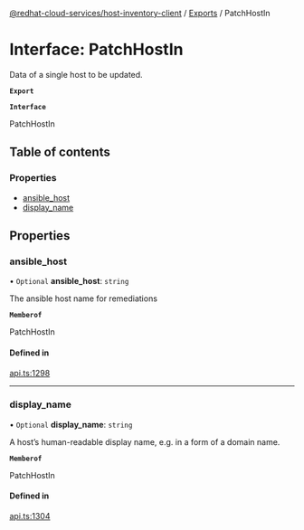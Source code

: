 [@redhat-cloud-services/host-inventory-client](../README.md) / [Exports](../modules.md) / PatchHostIn

# Interface: PatchHostIn

Data of a single host to be updated.

**`Export`**

**`Interface`**

PatchHostIn

## Table of contents

### Properties

- [ansible\_host](PatchHostIn.md#ansible_host)
- [display\_name](PatchHostIn.md#display_name)

## Properties

### ansible\_host

• `Optional` **ansible\_host**: `string`

The ansible host name for remediations

**`Memberof`**

PatchHostIn

#### Defined in

[api.ts:1298](https://github.com/RedHatInsights/javascript-clients/blob/master/packages/host-inventory/api.ts#L1298)

___

### display\_name

• `Optional` **display\_name**: `string`

A host’s human-readable display name, e.g. in a form of a domain name.

**`Memberof`**

PatchHostIn

#### Defined in

[api.ts:1304](https://github.com/RedHatInsights/javascript-clients/blob/master/packages/host-inventory/api.ts#L1304)
